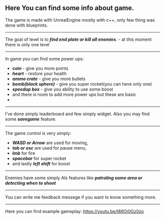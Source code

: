 Here You can find some info about game.
---

The game is made with UnrealEngine mostly with c++, only few thing was done with blueprints.

---

The goal of level is to ***find end plate or kill all enemies***. - at this moment there is only one level

---

In game you can find some power ups:
* ***coin*** - give you more points
* ***heart*** - restore your health
* ***ammo crate*** - give you more bullets
* ***bomb(black sphere)*** - give you super rocket(you can heve only one)
* ***speedup box*** - give you ability to use some boost 
* and there is room to add more power ups but these are basic
* 
---

I've done simply leaderboard and few simply widget.
Also you may find some ***savegame*** feature.

---

The game control is very simply:
* ***WASD or Arrow*** are used for moving,
* ***tab or esc*** are used for pause menu,
* ***lmb*** for fire
* ***spacebar*** for super rocket 
* and lastly ***left shift*** for boost

---

Enemies have some simply AIs features like ***patroling some area or detecting when to shoot***

---

You can write me feedback messege if you want to know something more.

---

Here you can find example gameplay: https://youtu.be/t88Oj0Gz0zo
